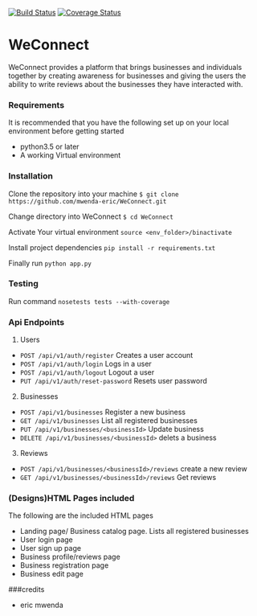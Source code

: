 [![Build Status](https://travis-ci.org/mwenda-eric/WeConnect.svg?branch=master)](https://travis-ci.org/mwenda-eric/WeConnect)
[![Coverage Status](https://coveralls.io/repos/github/mwenda-eric/WeConnect/badge.svg?branch=master)](https://coveralls.io/github/mwenda-eric/WeConnect?branch=master)
# WeConnect
WeConnect provides a platform that brings businesses and individuals together by creating awareness for businesses and giving the users the ability to write reviews about the businesses they have interacted with. 


### Requirements
It is recommended that you have the following set up on your local environment before getting started
- python3.5 or later
- A working Virtual environment

### Installation
Clone the repository into your machine
`$ git clone https://github.com/mwenda-eric/WeConnect.git`

Change directory into WeConnect
`$ cd WeConnect`

Activate Your virtual environment
`source <env_folder>/binactivate`

Install project dependencies
`pip install -r requirements.txt`

Finally run `python app.py`

### Testing
Run command 
`nosetests tests --with-coverage`

### Api Endpoints
1. Users 
- `POST /api/v1/auth/register` Creates a user account
- `POST /api/v1/auth/login` Logs in a user
- `POST /api/v1/auth/logout` Logout a user
- `PUT /api/v1/auth/reset-password` Resets user password
2. Businesses
- `POST /api/v1/businesses` Register a new business
- `GET /api/v1/businesses` List all registered businesses
- `PUT /api/v1/businesses/<businessId>` Update business 
- `DELETE /api/v1/businesses/<businessId>` delets a business
3. Reviews
- `POST /api/v1/businesses/<businessId>/reviews` create a new review 
- `GET /api/v1/businesses/<businessId>/reviews` Get reviews


### (Designs)HTML Pages included
The following are the included HTML pages
- Landing page/ Business catalog page. Lists all registered businesses
- User login page
- User sign up page
- Business profile/reviews page
- Business registration page
- Business edit page

###credits
- eric mwenda